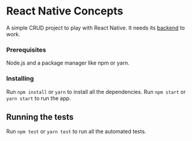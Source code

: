 # React Native Concepts

A simple CRUD project to play with React Native. It needs its [backend](https://github.com/marinamsm/gostack-conceitos-nodejs) to work.

### Prerequisites

Node.js and a package manager like npm or yarn.

### Installing

Run `npm install` or `yarn` to install all the dependencies.
Run `npm start` or `yarn start` to run the app.

## Running the tests

Run `npm test` or `yarn test` to run all the automated tests.

